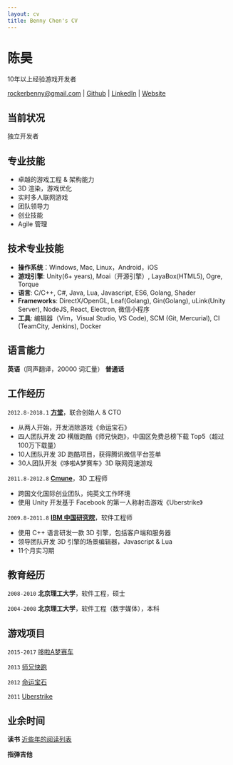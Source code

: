 ```yaml
---
layout: cv
title: Benny Chen's CV
---
```

# 陈昊
10年以上经验游戏开发者

<div id="webaddress">
<a href="mailto:rockerbenny@gmail.com">rockerbenny@gmail.com</a>
| <a href="https://github.com/bennychen">Github</a>
| <a href="https://linkedin.com/in/chenhao1986">LinkedIn</a>
| <a href="http://www.bennychen.cn">Website</a>
</div>

## 当前状况

独立开发者

## 专业技能

- 卓越的游戏工程 & 架构能力
- 3D 渲染，游戏优化
- 实时多人联网游戏
- 团队领导力
- 创业技能
- Agile 管理

## 技术专业技能

- __操作系统__：Windows, Mac, Linux，Android，iOS
- __游戏引擎__: Unity(6+ years), Moai（开源引擎）, LayaBox(HTML5), Ogre, Torque
- __语言__: C/C++, C#, Java, Lua, Javascript, ES6, Golang, Shader
- __Frameworks__: DirectX/OpenGL, Leaf(Golang), Gin(Golang), uLink(Unity Server), NodeJS, React, Electron, 微信小程序
- __工具__: 编辑器（Vim，Visual Studio, VS Code), SCM (Git, Mercurial), CI (TeamCity, Jenkins), Docker

## 语言能力
__英语__（同声翻译，20000 词汇量） __普通话__

## 工作经历

`2012.8-2018.1`
__[方堂](http://www.ftang.cn/)__，联合创始人 & CTO

- 从两人开始，开发消除游戏《命运宝石》
- 四人团队开发 2D 横版跑酷《师兄快跑》，中国区免费总榜下载 Top5（超过100万下载量）
- 10人团队开发 3D 跑酷项目，获得腾讯微信平台签单
- 30人团队开发《哆啦A梦赛车》3D 联网竞速游戏

`2011.8-2012.8`
__[Cmune](https://en.wikipedia.org/wiki/Cmune)__，3D 工程师

- 跨国文化国际创业团队，纯英文工作环境
- 使用 Unity 开发基于 Facebook 的第一人称射击游戏《Uberstrike》

`2009.8-2011.8`
__[IBM 中国研究院](https://en.wikipedia.org/wiki/IBM_China_Research_Laboratory)__，软件工程师

- 使用 C++ 语言研发一款 3D 引擎，包括客户端和服务器
- 领导团队开发 3D 引擎的场景编辑器，Javascript & Lua
- 11个月实习期

## 教育经历

`2008-2010`
__北京理工大学__，软件工程，硕士

`2004-2008`
__北京理工大学__，软件工程（数字媒体），本科


## 游戏项目

`2015-2017`
[哆啦A梦赛车](https://www.bilibili.com/video/av13953142/)

`2013`
[师兄快跑](https://itunes.apple.com/cn/app/%E5%B8%88%E5%85%84%E5%BF%AB%E8%B7%91-%E5%8F%B2%E4%B8%8A%E6%9C%80%E9%9A%BE%E8%B7%91%E9%85%B7%E6%B8%B8%E6%88%8F/id646605665?mt=8)

`2012`
[命运宝石](https://itunes.apple.com/cn/app/%E5%91%BD%E8%BF%90%E5%AE%9D%E7%9F%B3/id581137012?mt=8)

`2011`
[Uberstrike](http://www.uberstrike.com/)

## 业余时间
__读书__ 
[近些年的阅读列表](https://github.com/bennychen/readings/blob/master/README.md)

__指弹吉他__

<!-- ### Footer

Last updated: January 2018 -->



